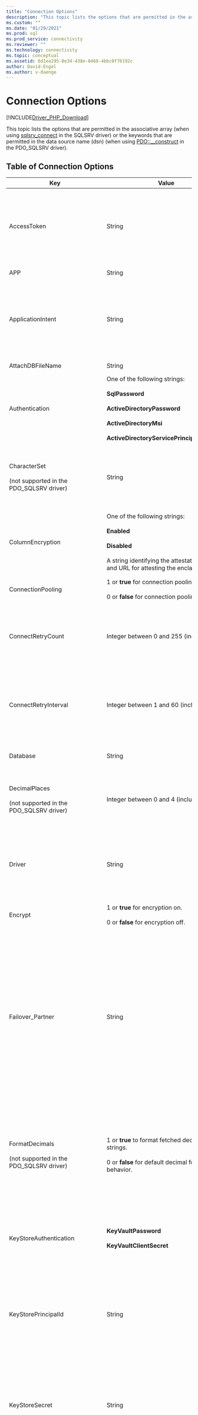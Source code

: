 ```yaml
---
title: "Connection Options"
description: "This topic lists the options that are permitted in the associative array of sqlsrv_connect in the SQLSRV driver or the keywords that are permitted in the data source name the PDO_SQLSRV driver."
ms.custom: ""
ms.date: "01/29/2021"
ms.prod: sql
ms.prod_service: connectivity
ms.reviewer: ""
ms.technology: connectivity
ms.topic: conceptual
ms.assetid: 6d1ea295-8e34-438e-8468-4bbc0f76192c
author: David-Engel
ms.author: v-daenge
---
```

# Connection Options
[!INCLUDE[Driver_PHP_Download](../../includes/driver_php_download.md)]

This topic lists the options that are permitted in the associative array (when using [sqlsrv_connect](sqlsrv-connect.md) in the SQLSRV driver) or the keywords that are permitted in the data source name (dsn) (when using [PDO::__construct](pdo-construct.md) in the PDO_SQLSRV driver).  

## Table of Connection Options

|Key|Value|Description|Default|  
|-------|---------|---------------|-----------|  
|AccessToken|String|The byte string of the Azure AD Access Token extracted from an OAuth JSON response.<br /><br />The connection string must not contain a user ID, password, or the `Authentication` keyword. For more information, refer to [Connect Using Azure Active Directory Authentication](azure-active-directory.md)|Not set.|
|APP|String|Specifies the application name used in tracing.|Not set.|  
|ApplicationIntent|String|Declares the application workload type when connecting to a server. Possible values are **ReadOnly** and **ReadWrite**.<br /><br />For more information about [!INCLUDE[ssDriverPHP](../../includes/ssdriverphp_md.md)] support for [!INCLUDE[ssHADR](../../includes/sshadr_md.md)], see [Support for High Availability, Disaster Recovery](php-driver-for-sql-server-support-for-high-availability-disaster-recovery.md).|ReadWrite|
|AttachDBFileName|String|Specifies which database file the server should attach.|Not set.|
|Authentication|One of the following strings:<br /><br />**SqlPassword**<br /><br />**ActiveDirectoryPassword**<br /><br />**ActiveDirectoryMsi**<br /><br />**ActiveDirectoryServicePrincipal**|Specifies the authentication mode.<br /><br />For more information, refer to [Connect Using Azure Active Directory Authentication](azure-active-directory.md)|Not set.|
|CharacterSet<br /><br />(not supported in the PDO_SQLSRV driver)|String|Specifies the character set used to send data to the server.<br /><br />Possible values are SQLSRV_ENC_CHAR and UTF-8. For more information, see [How to: Send and Retrieve UTF-8 Data Using Built-In UTF-8 Support](how-to-send-and-retrieve-utf-8-data-using-built-in-utf-8-support.md).|SQLSRV_ENC_CHAR|  
|ColumnEncryption|One of the following strings:<br /><br />**Enabled**<br /><br />**Disabled**<br /><br />A string identifying the attestation protocol and URL for attesting the enclave|Specifies whether the Always Encrypted feature is enabled or not. If an attestation protocol and URL are specified, Always Encrypted with Secure Enclaves is enabled, provided the other requirements are met as described [here](always-encrypted-secure-enclaves.md).|Disabled|  
|ConnectionPooling|1 or **true** for connection pooling on.<br /><br />0 or **false** for connection pooling off.|Specifies whether the connection is assigned from a connection pool (1 or **true**) or not (0 or **false**).<sup>1</sup>|**true** (1)|  
|ConnectRetryCount|Integer between 0 and 255 (inclusive)|The maximum number of attempts to reestablish a broken connection before giving up. By default, a single attempt is made to reestablish a connection when broken. A value of 0 means that no reconnection will be attempted.|1|  
|ConnectRetryInterval|Integer between 1 and 60 (inclusive)|The time, in seconds, between attempts to reestablish a connection. The application will attempt to reconnect immediately upon detecting a broken connection, and will then wait `ConnectRetryInterval` seconds before trying again. This keyword is ignored if `ConnectRetryCount` is equal to 0.|1|  
|Database|String|Specifies the name of the database in use for the connection being established<sup>2</sup>.|The default database for the login being used.|  
|DecimalPlaces<br /><br />(not supported in the PDO_SQLSRV driver)|Integer between 0 and 4 (inclusive)|Specifies the decimal places when formatting fetched money values.<br /><br />This option works only when `FormatDecimals` is true. Any negative integer or value more than 4 will be ignored.|Default precision and scale|
|Driver|String|Specifies the Microsoft ODBC driver used to communicate with SQL Server.<br /><br />Possible values are:<br />ODBC Driver 17 for SQL Server<br />ODBC Driver 13 for SQL Server<br />ODBC Driver 11 for SQL Server (Windows only).|When the Driver keyword is not specified, the Microsoft Drivers for PHP for SQL Server attempt to find supported Microsoft ODBC driver(s) in the system, starting with the latest version of ODBC and so on.| 
|Encrypt|1 or **true** for encryption on.<br /><br />0 or **false** for encryption off.|Specifies whether the communication with SQL Server is encrypted (1 or **true**) or unencrypted (0 or **false**)<sup>3</sup>.|**false** (0)|  
|Failover_Partner|String|Specifies the server and instance of the database's mirror (if enabled and configured) to use when the primary server is unavailable.<br /><br />There are restrictions to using `Failover_Partner` with `MultiSubnetFailover`. For more information, see [Support for High Availability, Disaster Recovery](php-driver-for-sql-server-support-for-high-availability-disaster-recovery.md).<br /><br />This option is not supported on Linux or macOS because database mirroring is not supported by the ODBC driver on Linux or macOS. Instead, use Always On availability groups and set the `MultiSubnetFailover` and `TransparentNetworkIPResolution` options.|Not set.|
|FormatDecimals<br /><br />(not supported in the PDO_SQLSRV driver)|1 or **true** to format fetched decimal strings.<br /><br />0 or **false** for default decimal formatting behavior.|Specifies whether to add leading zeroes to decimal strings when appropriate and enables the `DecimalPlaces` option for formatting money types. If left false, the default behavior of returning exact precision and omitting leading zeroes for values less than 1 is used.<br /><br />For more information, see [Formatting Decimal Strings and Money Values](formatting-decimals-sqlsrv-driver.md).|**false** (0)|
|KeyStoreAuthentication|**KeyVaultPassword**<br /><br />**KeyVaultClientSecret**|Authentication method for accessing Azure Key Vault. Controls what kind of credentials are used with `KeyStorePrincipalId` and `KeyStoreSecret`. For more information, see [Using Azure Key Vault](using-always-encrypted-php-drivers.md#using-azure-key-vault).|Not set.|
|KeyStorePrincipalId|String|Identifier for the account seeking to access Azure Key Vault. <br /><br />If `KeyStoreAuthentication` is **KeyVaultPassword**, this must be an Azure Active Directory username. <br /><br />If `KeyStoreAuthentication` is **KeyVaultClientSecret**, this must be an application client ID.|Not set.|
|KeyStoreSecret|String|Credential secret for the account seeking to access Azure Key Vault. <br /><br />If `KeyStoreAuthentication` is **KeyVaultPassword**, this must be an Azure Active Directory password. <br /><br />If `KeyStoreAuthentication` is **KeyVaultClientSecret**, this must be an application client secret.|Not set.|
|Language|String|Specifies the language of messages returned by the server. The available languages are listed in the `sys.syslanguages` table. <br /><br />This option does not affect the language used by the drivers themselves, as they are currently available only in English, and it does not affect the language of the underlying ODBC driver, whose language is determined by the localized version installed on the client system. Therefore, changing this setting may result in messages being returned in different languages, depending on whether they come from the PHP driver, the ODBC driver, or SQL Server.|The default is the language set in SQL Server.|
|LoginTimeout|Integer (SQLSRV driver)<br /><br />String (PDO_SQLSRV driver)|Specifies the number of seconds to wait before failing the connection attempt.|No timeout.|  
|MultipleActiveResultSets|1 or **true** to use multiple active result sets.<br /><br />0 or **false** to disable multiple active result sets.|Disables or explicitly enables support for multiple active result sets (MARS).<br /><br />For more information, see [How to: Disable Multiple Active Resultsets &#40;MARS&#41;](how-to-disable-multiple-active-resultsets-mars.md).|true (1)|  
|MultiSubnetFailover|String|Always specify `multiSubnetFailover=yes` when connecting to the availability group listener of a [!INCLUDE[ssSQL11](../../includes/sssql11-md.md)] availability group or a [!INCLUDE[ssSQL11](../../includes/sssql11-md.md)] Failover Cluster Instance. `multiSubnetFailover=yes` configures [!INCLUDE[ssDriverPHP](../../includes/ssdriverphp_md.md)] to provide faster detection of and connection to the (currently) active server. Possible values are Yes and No.<br /><br />For more information about [!INCLUDE[ssDriverPHP](../../includes/ssdriverphp_md.md)] support for [!INCLUDE[ssHADR](../../includes/sshadr_md.md)], see [Support for High Availability, Disaster Recovery](php-driver-for-sql-server-support-for-high-availability-disaster-recovery.md).|No|  
|PWD<br /><br />(not supported in the PDO_SQLSRV driver)|String|Specifies the password associated with the User ID to be used when connecting with SQL Server Authentication<sup>4</sup>.|Not set.|  
|QuotedId|1 or **true** to use SQL-92 rules.<br /><br />0 or **false** to use legacy rules.|Specifies whether to use SQL-92 rules for quoted identifiers (1 or **true**) or to use legacy Transact-SQL rules (0 or **false**).|**true** (1)|  
|ReturnDatesAsStrings<br /><br />(not supported in the PDO_SQLSRV driver)|1 or **true** to return date and time types as strings.<br /><br />0 or **false** to return date and time types as PHP **DateTime** types.|Retrieves date and time types (datetime, smalldatetime, date, time, datetime2, and datetimeoffset) as strings or as PHP types. For more information, see [How to: Retrieve Date and Time Types as Strings Using the SQLSRV Driver](how-to-retrieve-date-and-time-type-as-strings-using-the-sqlsrv-driver.md). <br /><br />When using the PDO_SQLSRV driver, dates are returned as strings unless otherwise specified. For more information, see [How to: Retrieve Date and Time Types as PHP DateTime Objects Using the PDO_SQLSRV Driver](how-to-retrieve-datetime-objects-using-pdo-sqlsrv-driver.md).|**false**|
|Scrollable|String|"buffered" indicates that you want a client-side (buffered) cursor, which allows you to cache an entire result set in memory. For more information, see [Cursor Types &#40;SQLSRV Driver&#41;](cursor-types-sqlsrv-driver.md).|Forward-only cursor|  
|Server<br /><br />(not supported in the SQLSRV driver)|String|The [!INCLUDE[ssNoVersion](../../includes/ssnoversion-md.md)] instance to connect to.<br /><br />You can also specify a virtual network name, to connect to an AlwaysOn availability group. For more information about [!INCLUDE[ssDriverPHP](../../includes/ssdriverphp_md.md)] support for [!INCLUDE[ssHADR](../../includes/sshadr_md.md)], see [Support for High Availability, Disaster Recovery](php-driver-for-sql-server-support-for-high-availability-disaster-recovery.md).|Server is a required keyword (although it does not have to be the first keyword in the connection string). If a server name is not passed to the keyword, an attempt is made to connect to the local instance.<br /><br />The value passed to Server can be the name of a [!INCLUDE[ssNoVersion](../../includes/ssnoversion-md.md)] instance, or the IP address of the instance. You can optionally specify a port number (for example, `sqlsrv:server=(local),1033`).<br /><br />Beginning in version 3.0 of the [!INCLUDE[ssDriverPHP](../../includes/ssdriverphp_md.md)] you can also specify a LocalDB instance with `server=(localdb)\instancename`. For more information, see [Support for LocalDB](php-driver-for-sql-server-support-for-localdb.md).|  
|TraceFile|String|Specifies the path for the file used for trace data.|Not set.|  
|TraceOn|1 or **true** to enable tracing.<br /><br />0 or **false** to disable tracing.|Specifies whether ODBC tracing is enabled (1 or **true**) or disabled (0 or **false**) for the connection being established.|**false** (0)|  
|TransactionIsolation|The SQLSRV driver uses the following values:<br /><br />SQLSRV_TXN_READ_UNCOMMITTED<br /><br />SQLSRV_TXN_READ_COMMITTED<br /><br />SQLSRV_TXN_REPEATABLE_READ<br /><br />SQLSRV_TXN_SNAPSHOT<br /><br />SQLSRV_TXN_SERIALIZABLE<br /><br />The PDO_SQLSRV driver uses the following values:<br /><br />PDO::SQLSRV_TXN_READ_UNCOMMITTED<br /><br />PDO::SQLSRV_TXN_READ_COMMITTED<br /><br />PDO::SQLSRV_TXN_REPEATABLE_READ<br /><br />PDO::SQLSRV_TXN_SNAPSHOT<br /><br />PDO::SQLSRV_TXN_SERIALIZABLE|Specifies the transaction isolation level.<br /><br />For more information about transaction isolation, see [SET TRANSACTION ISOLATION LEVEL](../../t-sql/statements/set-transaction-isolation-level-transact-sql.md) in the SQL Server documentation.|SQLSRV_TXN_READ_COMMITTED<br /><br />or<br /><br />PDO::SQLSRV_TXN_READ_COMMITTED|  
|TransparentNetworkIPResolution|**Enabled** or **Disabled**|Affects the connection sequence when the first resolved IP of the hostname does not respond and there are multiple IPs associated with the hostname.<br /><br />It interacts with `MultiSubnetFailover` to provide different connection sequences. For more information, see [Transparent Network IP Resolution](php-driver-for-sql-server-support-for-high-availability-disaster-recovery.md) or [Using Transparent Network IP Resolution](../odbc/using-transparent-network-ip-resolution.md).|Enabled|
|TrustServerCertificate|1 or **true** to trust certificate.<br /><br />0 or **false** to not trust certificate.|Specifies whether the client should trust (1 or **true**) or reject (0 or **false**) a self-signed server certificate.|**false** (0)|  
|UID<br /><br />(not supported in the PDO_SQLSRV driver)|String|Specifies the User ID to be used when connecting with SQL Server Authentication<sup>4</sup>.|Not set.|  
|WSID|String|Specifies the name of the computer for tracing.|Not set.|  
| &nbsp; | &nbsp; | &nbsp; | &nbsp; |

1. The `ConnectionPooling` attribute cannot be used to enable/disable connection pooling in Linux and macOS. See [Connection Pooling (Microsoft Drivers for PHP for SQL Server)](connection-pooling-microsoft-drivers-for-php-for-sql-server.md).

2. All queries executed on the established connection are made to the database that is specified by the `Database` attribute. However, if the user has the appropriate permissions, data in other databases can be accessed by using a fully qualified name. For example, if the *master* database is set with the `Database` connection attribute, it is still possible to execute a Transact-SQL query that accesses the *AdventureWorks.HumanResources.Employee* table by using the fully qualified name.  

3. Enabling `Encryption` can impact the performance of some applications due to the computational overhead required to encrypt data.  

4. The `UID` and `PWD` attributes must both be set when connecting with [!INCLUDE[ssNoVersion](../../includes/ssnoversion-md.md)] Authentication.  

Many of the supported keys are ODBC connection string attributes. For information about ODBC connection strings, see [Using Connection String Keywords with SQL Native Client](../../relational-databases/native-client/applications/using-connection-string-keywords-with-sql-server-native-client.md).

## See Also  
[Connecting to the Server](connecting-to-the-server.md)  
